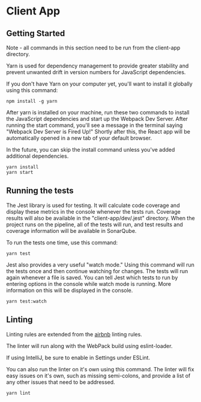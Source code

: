 # Client App

## Getting Started

Note - all commands in this section need to be run from the client-app directory.

Yarn is used for dependency management to provide greater stability and prevent unwanted drift
in version numbers for JavaScript dependencies.

If you don't have Yarn on your computer yet, you'll want to install it globally using this command:
```
npm install -g yarn
```

After yarn is installed on your machine, run these two commands to install the JavaScript dependencies
and start up the Webpack Dev Server.  After running the start command, you'll see a message in the 
terminal saying "Webpack Dev Server is Fired Up!"  Shortly after this, the React app will be automatically 
opened in a new tab of your default browser.

In the future, you can skip the install command unless you've added additional dependencies.

```
yarn install
yarn start
```

## Running the tests

The Jest library is used for testing.  It will calculate code coverage and display these metrics in the 
console whenever the tests run.  Coverage results will also be available in the "client-app/dev/.jest"
directory.  When the project runs on the pipeline, all of the tests will run, and test results and 
coverage information will be available in SonarQube.

To run the tests one time, use this command:

```
yarn test
```

Jest also provides a very useful "watch mode."  Using this command will run the tests once and then 
continue watching for changes.  The tests will run again whenever a file is saved.  You can tell Jest
which tests to run by entering options in the console while watch mode is running.  More information on
this will be displayed in the console.

```
yarn test:watch
```

## Linting

Linting rules are extended from the [airbnb](https://www.npmjs.com/package/eslint-config-airbnb) linting rules.

The linter will run along with the WebPack build using eslint-loader.

If using IntelliJ, be sure to enable in Settings under ESLint.

You can also run the linter on it's own using this command.  The linter will fix easy issues on it's own, 
such as missing semi-colons, and provide a list of any other issues that need to be addressed.

```
yarn lint
```
